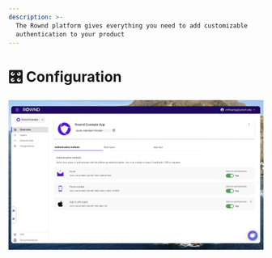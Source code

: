 ```yaml
---
description: >-
  The Rownd platform gives everything you need to add customizable
  authentication to your product
---
```


# 🎛 Configuration

![Screenshot of applications page on the Rownd Platform](<../../.gitbook/assets/Screen Shot 2022-07-22 at 4.26.13 PM (1).png>)

